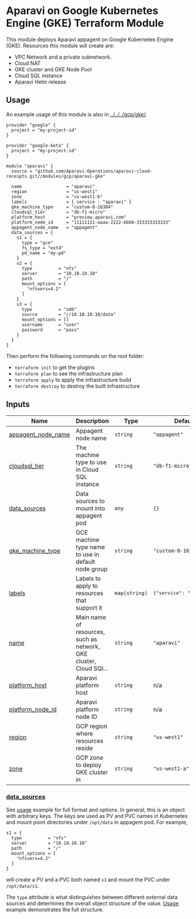 # Aparavi on Google Kubernetes Engine (GKE) Terraform Module

This module deploys Aparavi appagent on Google Kubernetes Engine (GKE).
Resources this module will create are:

- VPC Network and a private subnetwork.
- Cloud NAT
- GKE cluster and GKE Node Pool
- Cloud SQL instance
- Aparavi Helm release

## Usage

An example usage of this module is also in [../../../gcp/gke/](../../../gcp/gke/).

```hcl
provider "google" {
  project = "my-project-id"
}

provider "google-beta" {
  project = "my-project-id"
}

module "aparavi" {
  source = "github.com/Aparavi-Operations/aparavi-cloud-receipts.git//modules/gcp/aparavi-gke"

  name                 = "aparavi"
  region               = "us-west1"
  zone                 = "us-west1-b"
  labels               = { service : "aparavi" }
  gke_machine_type     = "custom-8-16384"
  cloudsql_tier        = "db-f1-micro"
  platform_host        = "preview.aparavi.com"
  platform_node_id     = "11111111-aaaa-2222-bbbb-333333333333"
  appagent_node_name   = "appagent"
  data_sources = {
    s1 = {
      type = "gce"
      fs_type = "ext4"
      pd_name = "my-pd"
    }
    s2 = {
      type          = "nfs"
      server        = "10.10.10.10"
      path          = "/"
      mount_options = [
        "nfsvers=4.2"
      ]
    }
    s3 = {
      type          = "smb"
      source        = "//10.10.10.10/data"
      mount_options = []
      username      = "user"
      password      = "pass"
    }
  }
}
```

Then perform the following commands on the root folder:

- `terraform init` to get the plugins
- `terraform plan` to see the infrastructure plan
- `terraform apply` to apply the infrastructure build
- `terraform destroy` to destroy the built infrastructure

## Inputs

| Name | Description | Type | Default | Required |
|------|-------------|------|---------|:--------:|
| <a name="input_appagent_node_name"></a> [appagent\_node\_name](#input\_appagent\_node\_name) | Appagent node name | `string` | `"appagent"` | no |
| <a name="input_cloudsql_tier"></a> [cloudsql\_tier](#input\_cloudsql\_tier) | The machine type to use in Cloud SQL instance | `string` | `"db-f1-micro"` | no |
| <a name="input_data_sources"></a> [data\_sources](#data\_sources) | Data sources to mount into appagent pod | `any` | `{}` | no |
| <a name="input_gke_machine_type"></a> [gke\_machine\_type](#input\_gke\_machine\_type) | GCE machine type name to use in default node group | `string` | `"custom-8-16384"` | no |
| <a name="input_labels"></a> [labels](#input\_labels) | Labels to apply to resources that support it | `map(string)` | <pre>{"service": "aparavi"}</pre> | no |
| <a name="input_name"></a> [name](#input\_name) | Main name of resources, such as network, GKE cluster, Cloud SQl... | `string` | `"aparavi"` | no |
| <a name="input_platform_host"></a> [platform\_host](#input\_platform\_host) | Aparavi platform host | `string` | n/a | yes |
| <a name="input_platform_node_id"></a> [platform\_node\_id](#input\_platform\_node\_id) | Aparavi platform node ID | `string` | n/a | yes |
| <a name="input_region"></a> [region](#input\_region) | GCP region where resources reside | `string` | `"us-west1"` | no |
| <a name="input_zone"></a> [zone](#input\_zone) | GCP zone to deploy GKE cluster in | `string` | `"us-west1-a"` | no |

### [data_sources](#input_data_sources)

See [usage](#usage) example for full format and options. In general, this is an object
with arbitrary keys. The keys are used as PV and PVC names in Kubernetes and
mount point directories under `/opt/data` in appagent pod. For example,

```hcl
s1 = {
  type          = "nfs"
  server        = "10.10.10.10"
  path          = "/"
  mount_options = [
    "nfsvers=4.2"
  ]
}
```
will create a PV and a PVC both named `s1` and mount the PVC under
`/opt/data/s1`.

The `type` attribute is what distinguishes between different external data
sources and determines the overall object structure of the value.
[Usage](#usage) example demonstrates the full structure.
